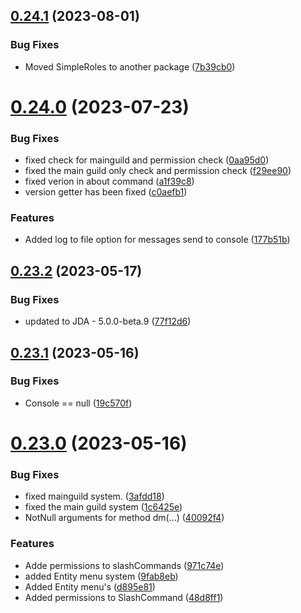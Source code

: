 ## [0.24.1](https://github.com/Greazi-Times/Discord_Bot_Foundation/compare/v0.24.0...v0.24.1) (2023-08-01)


### Bug Fixes

* Moved SimpleRoles to another package ([7b39cb0](https://github.com/Greazi-Times/Discord_Bot_Foundation/commit/7b39cb01ba42263d629e3b9e551ad3d8edeea06c))



# [0.24.0](https://github.com/Greazi-Times/Discord_Bot_Foundation/compare/v0.23.2...v0.24.0) (2023-07-23)


### Bug Fixes

* fixed check for mainguild and permission check ([0aa95d0](https://github.com/Greazi-Times/Discord_Bot_Foundation/commit/0aa95d0cafb8c2cecbf89a55d4478d6054d31394))
* fixed the main guild only check and permission check ([f29ee90](https://github.com/Greazi-Times/Discord_Bot_Foundation/commit/f29ee90f60b3aa37c68837094bac2fdf2eb846cf))
* fixed verion in about command ([a1f39c8](https://github.com/Greazi-Times/Discord_Bot_Foundation/commit/a1f39c86b3534be3df55f84f66d4626f44a35251))
* version getter has been fixed ([c0aefb1](https://github.com/Greazi-Times/Discord_Bot_Foundation/commit/c0aefb1de429a2dc26d6ca90b66edea910e9b6b4))


### Features

* Added log to file option for messages send to console ([177b51b](https://github.com/Greazi-Times/Discord_Bot_Foundation/commit/177b51bde19cc40ce5bae20dbbe2b7104b30a3bc))



## [0.23.2](https://github.com/Greazi-Times/Discord_Bot_Foundation/compare/v0.23.1...v0.23.2) (2023-05-17)


### Bug Fixes

* updated to JDA - 5.0.0-beta.9 ([77f12d6](https://github.com/Greazi-Times/Discord_Bot_Foundation/commit/77f12d6364ce6c535140ba8cef0003e6c39d455a))



## [0.23.1](https://github.com/Greazi-Times/Discord_Bot_Foundation/compare/v0.23.0...v0.23.1) (2023-05-16)


### Bug Fixes

* Console == null ([19c570f](https://github.com/Greazi-Times/Discord_Bot_Foundation/commit/19c570f14c733231cfa547730aace18726775b2d))



# [0.23.0](https://github.com/Greazi-Times/Discord_Bot_Foundation/compare/v0.22.3...v0.23.0) (2023-05-16)


### Bug Fixes

* fixed mainguild system. ([3afdd18](https://github.com/Greazi-Times/Discord_Bot_Foundation/commit/3afdd181d4b9878d9e8ddf0bc14a03b40cb0c3ca))
* fixed the main guild system ([1c6425e](https://github.com/Greazi-Times/Discord_Bot_Foundation/commit/1c6425eebc2bca80873fcab802dc27b35b787ee5))
* NotNull arguments for method dm(...) ([40092f4](https://github.com/Greazi-Times/Discord_Bot_Foundation/commit/40092f446e6a601761a7a2b4121ca35e9d565011))


### Features

* Adde permissions to slashCommands ([971c74e](https://github.com/Greazi-Times/Discord_Bot_Foundation/commit/971c74e952f1c27113b8b2fb7add915760387a96))
* added Entity menu system ([9fab8eb](https://github.com/Greazi-Times/Discord_Bot_Foundation/commit/9fab8ebe112f6ead97e5133339c3c9a0562206b2))
* Added Entity menu's ([d895e81](https://github.com/Greazi-Times/Discord_Bot_Foundation/commit/d895e81855dba0b511913aa85ff8fabcbedc07b4))
* Added permissions to SlashCommand ([48d8ff1](https://github.com/Greazi-Times/Discord_Bot_Foundation/commit/48d8ff17813c3e9a6cdd64a61da4d5bff59b7d71))



